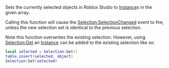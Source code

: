 Sets the currently selected objects in Roblox Studio to [Instance](https://developer.roblox.com/en-us/api-reference/class/Instance)s in the given array.

Calling this function will cause the [Selection.SelectionChanged](https://developer.roblox.com/en-us/api-reference/event/Selection/SelectionChanged) event to fire, unless the new selection set is identical to the previous selection.

Note this function overwrites the existing selection. However, using [Selection:Get](https://developer.roblox.com/en-us/api-reference/function/Selection/Get) an [Instance](https://developer.roblox.com/en-us/api-reference/class/Instance) can be added to the existing selection like so:

```lua
local selected = Selection:Get()
table.insert(selected, object)
Selection:Set(selected)
```